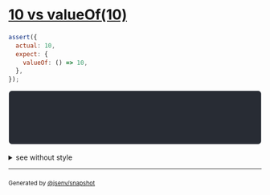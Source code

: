 # [10 vs valueOf(10)](../../wrapped_value.test.js#L55)

```js
assert({
  actual: 10,
  expect: {
    valueOf: () => 10,
  },
});
```

![img](throw.svg)

<details>
  <summary>see without style</summary>

```console
AssertionError: actual and expect are different

actual: 10
expect: {
  valueOf(): 10,
}
```

</details>

---

<sub>
  Generated by <a href="https://github.com/jsenv/core/tree/main/packages/independent/snapshot">@jsenv/snapshot</a>
</sub>